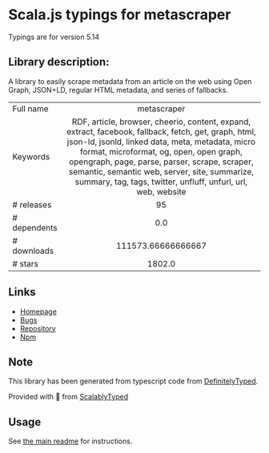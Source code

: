 
# Scala.js typings for metascraper

Typings are for version 5.14

## Library description:
A library to easily scrape metadata from an article on the web using Open Graph, JSON+LD, regular HTML metadata, and series of fallbacks.

|                    |                 |
| ------------------ | :-------------: |
| Full name          | metascraper |
| Keywords           | RDF, article, browser, cheerio, content, expand, extract, facebook, fallback, fetch, get, graph, html, json-ld, jsonld, linked data, meta, metadata, micro format, microformat, og, open, open graph, opengraph, page, parse, parser, scrape, scraper, semantic, semantic web, server, site, summarize, summary, tag, tags, twitter, unfluff, unfurl, url, web, website |
| # releases         | 95 |
| # dependents       | 0.0 |
| # downloads        | 111573.66666666667 |
| # stars            | 1802.0 |

## Links
- [Homepage](https://metascraper.js.org)
- [Bugs](https://github.com/microlinkhq/metascraper/issues)
- [Repository](https://github.com/microlinkhq/metascraper)
- [Npm](https://www.npmjs.com/package/metascraper)
    


## Note
This library has been generated from typescript code from [DefinitelyTyped](https://definitelytyped.org).

Provided with :purple_heart: from [ScalablyTyped](https://github.com/oyvindberg/ScalablyTyped)

## Usage
See [the main readme](../../readme.md) for instructions.


